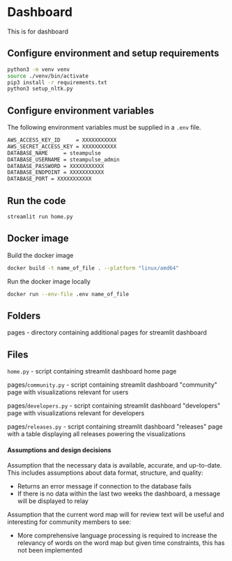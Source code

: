 # Dashboard

This is for dashboard

## Configure environment and setup requirements 

```sh
python3 -m venv venv
source ./venv/bin/activate
pip3 install -r requirements.txt
python3 setup_nltk.py
```

## Configure environment variables

The following environment variables must be supplied in a `.env` file.

```sh
AWS_ACCESS_KEY_ID     = XXXXXXXXXXX
AWS_SECRET_ACCESS_KEY = XXXXXXXXXXX
DATABASE_NAME     = steampulse
DATABASE_USERNAME = steampulse_admin
DATABASE_PASSWORD = XXXXXXXXXXX
DATABASE_ENDPOINT = XXXXXXXXXXX
DATABASE_PORT = XXXXXXXXXXX

```
## Run the code
```sh
streamlit run home.py
```
## Docker image

Build the docker image

```sh
docker build -t name_of_file . --platform "linux/amd64"
```

Run the docker image locally

```sh
docker run --env-file .env name_of_file
```
## Folders
pages - directory containing additional pages for streamlit dashboard
## Files 
`home.py` - script containing streamlit dashboard home page

pages/`community.py` - script containing streamlit dashboard "community" page with visualizations relevant for users

pages/`developers.py` - script containing streamlit dashboard "developers" page with visualizations relevant for developers

pages/`releases.py` - script containing streamlit dashboard "releases" page with a table displaying all releases powering the visualizations

#### Assumptions and design decisions
Assumption that the necessary data is available, accurate, and up-to-date. This includes assumptions about data format, structure, and quality:
- Returns an error message if connection to the database fails
- If there is no data within the last two weeks the dashboard, a message will be displayed to relay

Assumption that the current word map will for review text will be useful and interesting for community members to see:
- More comprehensive language processing is required to increase the relevancy of words on the word map but given time constraints, this has not been implemented